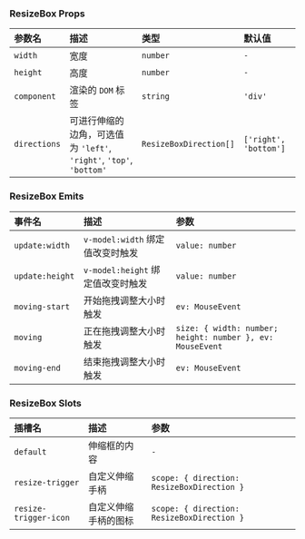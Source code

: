### ResizeBox Props

| 参数名 | 描述 | 类型 | 默认值 |
| :--- | :--- | :--- | :--- |
| `width` | 宽度 | `number` | `-` |
| `height` | 高度 | `number` | `-` |
| `component` | 渲染的 `DOM` 标签 | `string` | `'div'` |
| `directions` | 可进行伸缩的边角，可选值为 `'left'`, `'right'`, `'top'`, `'bottom'` | `ResizeBoxDirection[]` | `['right', 'bottom']` |

### ResizeBox Emits

| 事件名 | 描述 | 参数 |
| :--- | :--- | :--- |
| `update:width` | `v-model:width` 绑定值改变时触发 | `value: number` |
| `update:height` | `v-model:height` 绑定值改变时触发 | `value: number` |
| `moving-start` | 开始拖拽调整大小时触发 | `ev: MouseEvent` |
| `moving` | 正在拖拽调整大小时触发 | `size: { width: number; height: number }, ev: MouseEvent` |
| `moving-end` | 结束拖拽调整大小时触发 | `ev: MouseEvent` |

### ResizeBox Slots

| 插槽名 | 描述 | 参数 |
| :--- | :--- | :--- |
| `default` | 伸缩框的内容 | `-` |
| `resize-trigger` | 自定义伸缩手柄 | `scope: { direction: ResizeBoxDirection }` |
| `resize-trigger-icon` | 自定义伸缩手柄的图标 | `scope: { direction: ResizeBoxDirection }` |